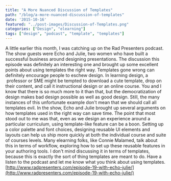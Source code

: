 ```yaml
---
title: "A More Nuanced Discussion of Templates"
path: "/blog/a-more-nuanced-discussion-of-templates"
date: '2015-10-16'
featured: "../post-images/Discussion-of-Templates.png"
categories: ["Design", "elearning"]
tags: ["design", "podcast", "template", "templates"]
---
```


A little earlier this month, I was catching up on the Rad Presenters podcast. The show guests were Echo and Julie, two women who have built a successful business around designing presentations. The discussion this episode was definitely an interesting one and brought up some excellent points about using templates the right way. Templates gone wrong can definitely encourage people to eschew design. In learning design, a  professor or SME might be tempted to download a cute template, drop on their content, and call it instructional design or an online course. You and I know that there is so much more to it than that, but the democratization of design makes bad design possible as well as good design. Still, the many instances of this unfortunate example don't mean that we should call all templates evil. In the show, Echo and Julie brought up several arguments on how templates used in the right way can save time. The point that most stood out to me was that, even as we design an experience around a particular curriculum, using template-like feature can be a boon. Setting up a color palette and font choices, designing reusable UI elements and layouts can help us ship more quickly at both the individual course and suite of courses levels. Many elearning folks, like Connie Malamed, talk about this in terms of workflow, exploring how to set up these reusable features in your authoring tools. I don't mind discussing it in terms of templates, because this is exactly the sort of thing templates are meant to do. Have a listen to the podcast and let me know what you think about using templates. [http://www.radpresenters.com/episode-19-with-echo-julie/](http://www.radpresenters.com/episode-19-with-echo-julie/)

